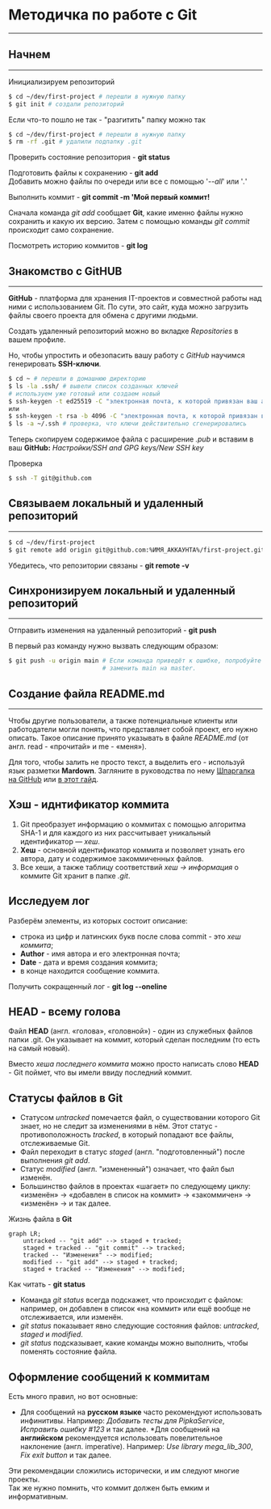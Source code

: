 # Методичка по работе с Git

---

## Начнем

---

Инициализируем репозиторий

```bash
$ cd ~/dev/first-project # перешли в нужную папку
$ git init # создали репозиторий
```

Если что-то пошло не так - "разгитить" папку можно так

```bash
$ cd ~/dev/first-project # перешли в нужную папку
$ rm -rf .git # удалили подпапку .git 
```

Проверить состояние репозитория - **git status**

Подготовить файлы к сохранению - **git add**  
Добавить можно файлы по очереди или все с помощью 
'*--all*' или '*.*'

Выполнить коммит - **git commit -m 'Мой первый коммит!**

Сначала команда *git add* сообщает **Git**, 
какие именно файлы нужно сохранить и какую их версию. 
Затем с помощью команды *git commit* происходит само 
сохранение.

Посмотреть историю коммитов - **git log**

## Знакомство с **GitHUB**

---

**GitHub** - платформа для хранения IT-проектов и 
совместной работы над ними с использованием Git. 
По сути, это сайт, куда можно загрузить файлы своего 
проекта для обмена с другими людьми.

Создать удаленный репозиторий можно во вкладке 
*Repositories* в вашем профиле.

Но, чтобы упростить и обезопасить вашу работу с *GitHub* 
научимся генерировать **SSH-ключи**.

```bash
$ cd ~ # перешли в домашнюю директорию
$ ls -la .ssh/ # вывели список созданных ключей
# используем уже готовый или создаем новый
$ ssh-keygen -t ed25519 -C "электронная почта, к которой привязан ваш аккаунт на GitHub"
или
$ ssh-keygen -t rsa -b 4096 -C "электронная почта, к которой привязан ваш аккаунт на GitHub"
$ ls -a ~/.ssh # проверка, что ключи действительно сгенерировались
```

Теперь скопируем содержимое файла с расширение *.pub* и 
вставим в ваш **GitHub:** *Настройки/SSH and GPG keys/New SSH key*

Проверка

```bash
$ ssh -T git@github.com
```

## Связываем локальный и удаленный репозиторий

---

```bash
$ cd ~/dev/first-project
$ git remote add origin git@github.com:%ИМЯ_АККАУНТА%/first-project.git
```

Убедитесь, что репозитории связаны - **git remote -v**

## Синхронизируем локальный и удаленный репозиторий

---

Отправить изменения на удаленный репозиторий - **git push**

В первый раз команду нужно вызвать следующим образом:

```bash
$ git push -u origin main # Если команда приведёт к ошибке, попробуйте 
                          # заменить main на master.
```

## Создание файла README.md

---

Чтобы другие пользователи, а также потенциальные клиенты 
или работодатели могли понять, что представляет собой 
проект, его нужно описать. Такое описание принято 
указывать в файле *README.md* 
(от англ. read - «прочитай» и me - «меня»).

Для того, чтобы залить не просто текст, а выделить его - 
используй язык разметки **Mardown**. Загляните в 
руководства по нему [Шпаргалка на GitHub](https://gist.github.com/fomvasss/8dd8cd7f88c67a4e3727f9d39224a84c) 
или [в этот гайд](https://www.markdownguide.org/cheat-sheet/).

## Хэш - иднтификатор коммита

1. Git преобразует информацию о коммитах с помощью алгоритма SHA-1 и для каждого из них рассчитывает уникальный идентификатор — *хеш*.
2. **Хеш** - основной идентификатор коммита и позволяет узнать его автора, дату и содержимое закоммиченных файлов.
3. Все хеши, а также таблицу соответствий *хеш → информация* о коммите Git хранит в папке *.git*.

## Исследуем лог

Разберём элементы, из которых состоит описание:  
* строка из цифр и латинских букв после слова commit - это *хеш коммита*;
* **Author** - имя автора и его электронная почта;
* **Date** - дата и время создания коммита;
* в конце находится сообщение коммита.

Получить сокращенный лог - **git log --oneline**

## HEAD - всему голова

Файл **HEAD** (англ. «голова», «головной») - 
один из служебных файлов папки .git. Он указывает на коммит, 
который сделан последним (то есть на самый новый).

Вместо *хеша последнего коммита* можно просто написать слово **HEAD** - 
Git поймет, что вы имели ввиду последний коммит.

## Статусы файлов в Git

* Статусом *untracked* помечается файл, о существовании которого Git 
знает, но не следит за изменениями в нём. Этот статус - 
противоположность *tracked*, в который попадают все файлы, 
отслеживаемые Git.
* Файл переходит в статус *staged* (англ. "подготовленный") после выполнения *git add*.
* Статус *modified* (англ. "измененный") означает, что файл был изменён.
* Большинство файлов в проектах «шагает» по следующему циклу: 
«изменён» → «добавлен в список на коммит» → «закоммичен» → «изменён» → 
и так далее.

Жизнь файла в **Git**

```mermaid
graph LR;
	untracked -- "git add" --> staged + tracked;
	staged + tracked -- "git commit" --> tracked;
	tracked -- "Изменения" --> modified;
	modified -- "git add" --> staged + tracked;
	staged + tracked -- "Изменения" --> modified;
```

Как читать - **git status**

* Команда *git status* всегда подскажет, что происходит с файлом: 
например, он добавлен в список «на коммит» или ещё вообще не 
отслеживается, или изменён.
* *git status* показывает явно следующие состояния файлов: *untracked*, 
*staged* и *modified*.
* *git status* подсказывает, какие команды можно выполнить, 
чтобы поменять состояние файла.

## Оформление сообщений к коммитам

Есть много правил, но вот основные:  
* Для сообщений на **русском языке** часто рекомендуют использовать 
инфинитивы. Например: *Добавить тесты для PipkaService*, 
*Исправить ошибку #123* и так далее.
*Для сообщений на **английском** рекомендуется использовать 
повелительное наклонение (англ. imperative). Например: 
*Use library mega_lib_300*, *Fix exit button* и так далее.

Эти рекомендации сложились исторически, и им следуют многие проекты.  
Так же нужно помнить, что коммит должен быть емким и информативным.
